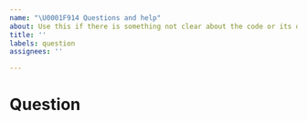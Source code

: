 ```yaml
---
name: "\U0001F914 Questions and help"
about: Use this if there is something not clear about the code or its docs.
title: ''
labels: question
assignees: ''

---
```


# Question

<!--
Before submitting it, please ensure that this was not already asked in another issue, or on StackOverflow. Ideally, you should always refer to StackOverflow first.

This issue should serve for you to ask a question about the library to the maintainers and other fellow developers - remember that even if the issue gets closed, the conversation can move forward 🤗

Also, ideally this issue should culminate in a PR to the documentation for this library so that future developers will have that doubt cleared.
-->
